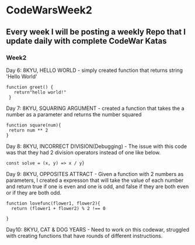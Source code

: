# CodeWarsWeek2
## Every week I will be posting a weekly Repo that I update daily with complete CodeWar Katas
### Week2
Day 6: 8KYU, HELLO WORLD - simply created function that returns string 'Hello World'
```
function greet() {
   return"hello world!"
 } 
```
Day 7: 8KYU, SQUARING ARGUMENT - created a function that takes the a number as a parameter and returns the number squared
```
function square(num){
 return num ** 2
}
```
Day 8: 8KYU, INCORRECT DIVISION(Debugging) - The issue with this code was that they had 2 division operators instead of one like below.
```
const solve = (x, y) => x / y}
```
Day 9: 8KYU, OPPOSITES ATTRACT - Given a function with 2 numbers as parameters, I created a expresson that will take the value of each number and return true if one is even and one is odd, and false if they are both even or if they are both odd.
```
function lovefunc(flower1, flower2){
  return (flower1 + flower2) % 2 !== 0
 
}
```
Day10: 8KYU, CAT & DOG YEARS - Need to work on this codewar, struggled with creating functions that have rounds of different instructions.


